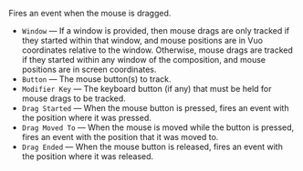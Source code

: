 Fires an event when the mouse is dragged. 

   - `Window` — If a window is provided, then mouse drags are only tracked if they started within that window, and mouse positions are in Vuo coordinates relative to the window. Otherwise, mouse drags are tracked if they started within any window of the composition, and mouse positions are in screen coordinates.
   - `Button` — The mouse button(s) to track. 
   - `Modifier Key` — The keyboard button (if any) that must be held for mouse drags to be tracked. 
   - `Drag Started` — When the mouse button is pressed, fires an event with the position where it was pressed. 
   - `Drag Moved To` — When the mouse is moved while the button is pressed, fires an event with the position that it was moved to. 
   - `Drag Ended` — When the mouse button is released, fires an event with the position where it was released. 

